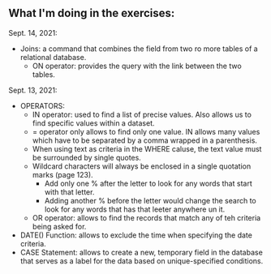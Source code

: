 ## What I'm doing in the exercises:

Sept. 14, 2021:
- Joins: a command that combines the field from two ro more tables of a relational database. 
  - ON operator: provides the query with the link between the two tables. 

Sept. 13, 2021:
- OPERATORS:
  - IN operator: used to find a list of precise values. Also allows us to find specific values within a dataset.
  - = operator only allows to find only one value. IN allows many values which have to be separated by a comma wrapped in a parenthesis.
  - When using text as criteria in the WHERE caluse, the text value must be surrounded by single quotes.
  - Wildcard characters will always be enclosed in a single quotation marks (page 123). 
    - Add only one % after the letter to look for any words that start with that letter.
    - Adding another % before the letter would change the search to look for any words that has that leeter anywhere un it. 
  - OR operator: allows to find the records that match any of teh criteria being asked for.
- DATE() Function: allows to exclude the time when specifying the date criteria.
- CASE Statement: allows to create a new, temporary field in the database that serves as a label for the data based on unique-specified conditions. 
